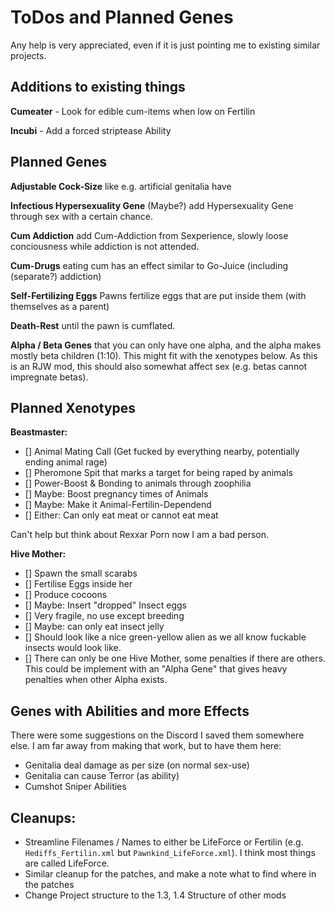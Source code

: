 # ToDos and Planned Genes 

Any help is very appreciated, even if it is just pointing me to existing similar projects. 

## Additions to existing things 

**Cumeater** - Look for edible cum-items when low on Fertilin

**Incubi** - Add a forced striptease Ability

## Planned Genes 

**Adjustable Cock-Size** like e.g. artificial genitalia have

**Infectious Hypersexuality Gene** (Maybe?) add Hypersexuality Gene through sex with a certain chance. 

**Cum Addiction** add Cum-Addiction from Sexperience, slowly loose conciousness while addiction is not attended.

**Cum-Drugs** eating cum has an effect similar to Go-Juice (including (separate?) addiction)

**Self-Fertilizing Eggs** Pawns fertilize eggs that are put inside them (with themselves as a parent)

**Death-Rest** until the pawn is cumflated. 

**Alpha / Beta Genes** that you can only have one alpha, and the alpha makes mostly beta children (1:10). This might fit with the xenotypes below. As this is an RJW mod, this should also somewhat affect sex (e.g. betas cannot impregnate betas). 

## Planned Xenotypes 

**Beastmaster:** 

- [] Animal Mating Call (Get fucked by everything nearby, potentially ending animal rage)
- [] Pheromone Spit that marks a target for being raped by animals 
- [] Power-Boost & Bonding to animals through zoophilia 
- [] Maybe: Boost pregnancy times of Animals
- [] Maybe: Make it Animal-Fertilin-Dependend
- [] Either: Can only eat meat or cannot eat meat 

Can't help but think about Rexxar Porn now I am a bad person. 

**Hive Mother:**

- [] Spawn the small scarabs 
- [] Fertilise Eggs inside her 
- [] Produce cocoons
- [] Maybe: Insert "dropped" Insect eggs 
- [] Very fragile, no use except breeding
- [] Maybe: can only eat insect jelly
- [] Should look like a nice green-yellow alien as we all know fuckable insects would look like. 
- [] There can only be one Hive Mother, some penalties if there are others. This could be implement with an "Alpha Gene" that gives heavy penalties when other Alpha exists. 

## Genes with Abilities and more Effects 

There were some suggestions on the Discord I saved them somewhere else. I am far away from making that work, but to have them here: 

- Genitalia deal damage as per size (on normal sex-use)
- Genitalia can cause Terror (as ability)
- Cumshot Sniper Abilities

## Cleanups: 

- Streamline Filenames / Names to either be LifeForce or Fertilin (e.g. `Hediffs_Fertilin.xml` but `Pawnkind_LifeForce.xml`). I think most things are called LifeForce. 
- Similar cleanup for the patches, and make a note what to find where in the patches
- Change Project structure to the 1.3, 1.4 Structure of other mods